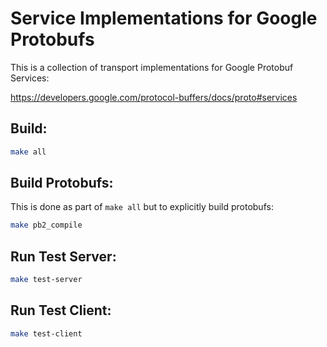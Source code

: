 Service Implementations for Google Protobufs
=============================================

This is a collection of transport implementations for Google Protobuf Services:

https://developers.google.com/protocol-buffers/docs/proto#services

Build:
-------------------

```sh
make all
```

Build Protobufs:
-------------------
This is done as part of `make all` but to explicitly build protobufs:

```sh
make pb2_compile
```

Run Test Server:
-------------------

```sh
make test-server
```

Run Test Client:
-------------------

```sh
make test-client
```
